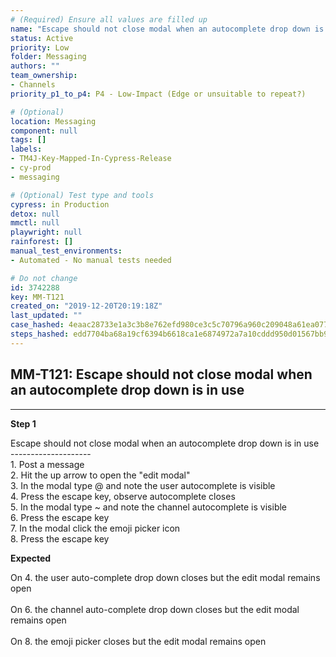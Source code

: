 ```yaml
---
# (Required) Ensure all values are filled up
name: "Escape should not close modal when an autocomplete drop down is in use"
status: Active
priority: Low
folder: Messaging
authors: ""
team_ownership:
- Channels
priority_p1_to_p4: P4 - Low-Impact (Edge or unsuitable to repeat?)

# (Optional)
location: Messaging
component: null
tags: []
labels:
- TM4J-Key-Mapped-In-Cypress-Release
- cy-prod
- messaging

# (Optional) Test type and tools
cypress: in Production
detox: null
mmctl: null
playwright: null
rainforest: []
manual_test_environments:
- Automated - No manual tests needed

# Do not change
id: 3742288
key: MM-T121
created_on: "2019-12-20T20:19:18Z"
last_updated: ""
case_hashed: 4eaac28733e1a3c3b8e762efd980ce3c5c70796a960c209048a61ea077997afff5c1f4649241bf20b8a92156e93e0d27
steps_hashed: edd7704ba68a19cf6394b6618ca1e6874972a7a10cddd950d01567bb9c100d89e79131811cd57af576d5913cb9e015bb
---
```


<!-- (Auto-generated) Based on frontmatter's "key" and "name" -->

## MM-T121: Escape should not close modal when an autocomplete drop down is in use

---

**Step 1**

Escape should not close modal when an autocomplete drop down is in use\
\--------------------\
1\. Post a message\
2\. Hit the up arrow to open the "edit modal"\
3\. In the modal type @ and note the user autocomplete is visible\
4\. Press the escape key, observe autocomplete closes\
5\. In the modal type \~ and note the channel autocomplete is visible\
6\. Press the escape key\
7\. In the modal click the emoji picker icon\
8\. Press the escape key

**Expected**

On 4. the user auto-complete drop down closes but the edit modal remains open\
\
On 6. the channel auto-complete drop down closes but the edit modal remains open\
\
On 8. the emoji picker closes but the edit modal remains open
